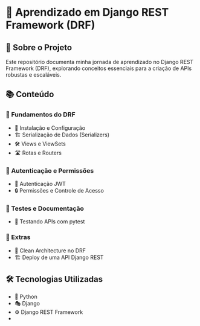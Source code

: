 # 📌 Aprendizado em Django REST Framework (DRF)

## 🚀 Sobre o Projeto
Este repositório documenta minha jornada de aprendizado no Django REST Framework (DRF), explorando conceitos essenciais para a criação de APIs robustas e escaláveis.

## 📚 Conteúdo

### 🔹 Fundamentos do DRF
- 📌 Instalação e Configuração
- 🏗️ Serialização de Dados (Serializers)
- 🛠️ Views e ViewSets
- 🛣️ Rotas e Routers

### 🔹 Autenticação e Permissões
- 🔑 Autenticação JWT
- 🔒 Permissões e Controle de Acesso

### 🔹 Testes e Documentação
- 🧪 Testando APIs com pytest

### 🔹 Extras
- 🎯 Clean Architecture no DRF
- 🏗️ Deploy de uma API Django REST

## 🛠 Tecnologias Utilizadas
- 🐍 Python
- 🎭 Django
- ⚙️ Django REST Framework
-
